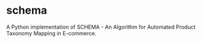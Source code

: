 # schema
A Python implementation of SCHEMA - An Algorithm for Automated Product Taxonomy Mapping in E-commerce.
